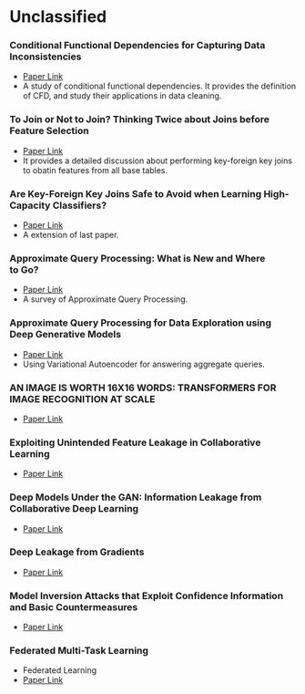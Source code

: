 # Unclassified

### Conditional Functional Dependencies for Capturing Data Inconsistencies
* [Paper Link](https://dl.acm.org/doi/10.1145/1366102.1366103)
* A study of conditional functional dependencies. It provides the definition of CFD, and study their applications in data cleaning.

### To Join or Not to Join? Thinking Twice about Joins before Feature Selection
* [Paper Link](https://dl.acm.org/doi/10.1145/2882903.2882952)
* It provides a detailed discussion about performing key-foreign key joins to obatin features from all base tables.

### Are Key-Foreign Key Joins Safe to Avoid when Learning High-Capacity Classifiers?
* [Paper Link](http://www.vldb.org/pvldb/vol11/p366-shah.pdf)
* A extension of last paper.

### Approximate Query Processing: What is New and Where to Go?
* [Paper Link](https://link.springer.com/article/10.1007/s41019-018-0074-4)
* A survey of Approximate Query Processing.

### Approximate Query Processing for Data Exploration using Deep Generative Models
* [Paper Link](https://ieeexplore.ieee.org/document/9101822/)
* Using Variational Autoencoder for answering aggregate queries.

### AN IMAGE IS WORTH 16X16 WORDS: TRANSFORMERS FOR IMAGE RECOGNITION AT SCALE
* [Paper Link](https://openreview.net/pdf?id=YicbFdNTTy)

### Exploiting Unintended Feature Leakage in Collaborative Learning
* [Paper Link](https://ieeexplore.ieee.org/stamp/stamp.jsp?tp=&arnumber=8835269)

### Deep Models Under the GAN: Information Leakage from Collaborative Deep Learning
* [Paper Link](https://arxiv.org/pdf/1702.07464.pdf)

### Deep Leakage from Gradients
* [Paper Link](https://papers.nips.cc/paper/2019/file/60a6c4002cc7b29142def8871531281a-Paper.pdf)

### Model Inversion Attacks that Exploit Confidence Information and Basic Countermeasures
* [Paper Link](https://dl.acm.org/doi/pdf/10.1145/2810103.2813677)

### Federated Multi-Task Learning
* Federated Learning
* [Paper Link](https://arxiv.org/pdf/1705.10467v2.pdf)

